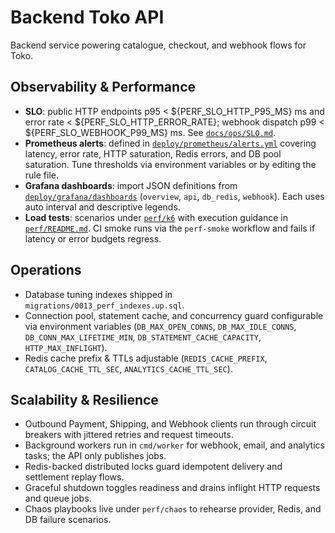 # Backend Toko API

Backend service powering catalogue, checkout, and webhook flows for Toko.

## Observability & Performance
- **SLO**: public HTTP endpoints p95 < ${PERF_SLO_HTTP_P95_MS} ms and error rate < ${PERF_SLO_HTTP_ERROR_RATE}; webhook dispatch p99 < ${PERF_SLO_WEBHOOK_P99_MS} ms. See [`docs/ops/SLO.md`](docs/ops/SLO.md).
- **Prometheus alerts**: defined in [`deploy/prometheus/alerts.yml`](deploy/prometheus/alerts.yml) covering latency, error rate, HTTP saturation, Redis errors, and DB pool saturation. Tune thresholds via environment variables or by editing the rule file.
- **Grafana dashboards**: import JSON definitions from [`deploy/grafana/dashboards`](deploy/grafana/dashboards) (`overview`, `api`, `db_redis`, `webhook`). Each uses auto interval and descriptive legends.
- **Load tests**: scenarios under [`perf/k6`](perf/k6) with execution guidance in [`perf/README.md`](perf/README.md). CI smoke runs via the `perf-smoke` workflow and fails if latency or error budgets regress.

## Operations
- Database tuning indexes shipped in `migrations/0013_perf_indexes.up.sql`.
- Connection pool, statement cache, and concurrency guard configurable via environment variables (`DB_MAX_OPEN_CONNS`, `DB_MAX_IDLE_CONNS`, `DB_CONN_MAX_LIFETIME_MIN`, `DB_STATEMENT_CACHE_CAPACITY`, `HTTP_MAX_INFLIGHT`).
- Redis cache prefix & TTLs adjustable (`REDIS_CACHE_PREFIX`, `CATALOG_CACHE_TTL_SEC`, `ANALYTICS_CACHE_TTL_SEC`).

## Scalability & Resilience
- Outbound Payment, Shipping, and Webhook clients run through circuit breakers with jittered retries and request timeouts.
- Background workers run in `cmd/worker` for webhook, email, and analytics tasks; the API only publishes jobs.
- Redis-backed distributed locks guard idempotent delivery and settlement replay flows.
- Graceful shutdown toggles readiness and drains inflight HTTP requests and queue jobs.
- Chaos playbooks live under `perf/chaos` to rehearse provider, Redis, and DB failure scenarios.
